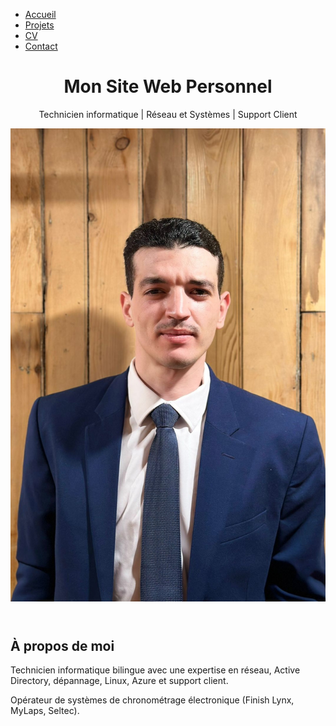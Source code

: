 
<html lang="fr">
<head>
  <meta charset="UTF-8">
  <meta name="viewport" content="width=device-width, initial-scale=1.0">
  <title>Mon Site Web Personnel</title>
  <link rel="stylesheet" href="style.css">
</head>
<body>
  <!-- Barre de navigation -->
  <nav>
    <ul>
      <li><a href="index.html" id="home-link">Accueil</a></li>
      <li><a href="projects.html" id="projects-link">Projets</a></li>
      <li><a href="resume.html" id="resume-link">CV</a></li>
      <li><a href="contact.html" id="contact-link">Contact</a></li>
    </ul>
  </nav>

  <header class="header">
    <h1>Mon Site Web Personnel</h1>
    <p>Technicien informatique | Réseau et Systèmes | Support Client</p>
    <img src="myimage1.jpg" style="object-fit: contain">
  </header>

  <main>
    <section class="about-me">
      <h2>À propos de moi</h2>
      <p>Technicien informatique bilingue avec une expertise en réseau, Active Directory, dépannage, Linux, Azure et support client.</p>
      <p>Opérateur de systèmes de chronométrage électronique (Finish Lynx, MyLaps, Seltec).</p>
    </section>
  </main>

</body>
</html>
